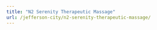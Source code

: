 ```yaml
---
title: "N2 Serenity Therapeutic Massage"
url: /jefferson-city/n2-serenity-therapeutic-massage/
---
```

